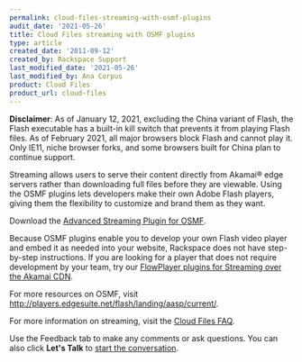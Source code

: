 ```yaml
---
permalink: cloud-files-streaming-with-osmf-plugins
audit_date: '2021-05-26'
title: Cloud Files streaming with OSMF plugins
type: article
created_date: '2011-09-12'
created_by: Rackspace Support
last_modified_date: '2021-05-26'
last_modified_by: Ana Corpus
product: Cloud Files
product_url: cloud-files
---
```


**Disclaimer**: As of January 12, 2021, excluding the China variant  of Flash, 
the Flash executable has a built-in kill switch that prevents it from playing 
Flash files. As of February 2021, all major browsers block Flash and cannot 
play it. Only IE11, niche browser forks, and some browsers built for China plan
to continue support.

Streaming allows users to serve their content directly from Akamai&reg; edge
servers rather than downloading full files before they are viewable.
Using the OSMF plugins lets developers make their own Adobe Flash
players, giving them the flexibility to customize and brand them as they
want.

Download the [Advanced Streaming Plugin for OSMF](http://players.edgesuite.net/flash/landing/aasp/current/).

Because OSMF plugins enable you to develop your own Flash video player and
embed it as needed into your website, Rackspace does not have
step-by-step instructions. If you are looking for a player that does
not require development by your team, try our
[FlowPlayer plugins for Streaming over the Akamai CDN](/support/how-to/cloud-files-streaming-with-flowplayer-plugins).

For more resources on OSMF, visit
<http://players.edgesuite.net/flash/landing/aasp/current/>.

For more information on streaming, visit the [Cloud Files FAQ](/support/how-to/cloud-files-faq).

Use the Feedback tab to make any comments or ask questions. You can also click
**Let's Talk** to [start the conversation](https://www.rackspace.com/).
